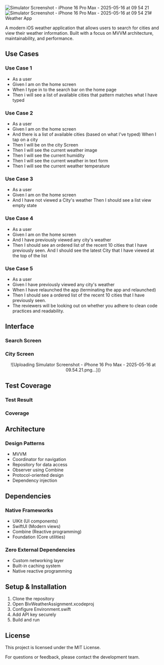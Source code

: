 ![Simulator Screenshot - iPhone 16 Pro Max - 2025-05-16 at 09 54 21](https://github.com/user-attachments/assets/c73af493-dee2-4791-b7ea-d8295b094309)![Simulator Screenshot - iPhone 16 Pro Max - 2025-05-16 at 09 54 21](https://github.com/user-attachments/assets/61b445fd-afa1-42a1-a677-3a6473e83bfc)# Weather App

A modern iOS weather application that allows users to search for cities and view their weather information. Built with a focus on MVVM architecture, maintainability, and performance.

## Use Cases
### Use Case 1
- As a user
- Given I am on the home screen
- When I type in to the search bar on the home page
- Then i will see a list of available cities that pattern matches what I have typed

### Use Case 2
- As a user
- Given I am on the home screen
- And there is a list of available cities (based on what I've typed) When I tap on a city
- Then I will be on the city Screen
- Then I will see the current weather image
- Then I will see the current humidity
- Then I will see the current weather in text form
- Then I will see the current weather temperature

### Use Case 3
- As a user
- Given I am on the home screen
- And I have not viewed a City's weather Then I should see a list view empty state

### Use Case 4
- As a user
- Given I am on the home screen
- And I have previously viewed any city's weather
- Then I should see an ordered list of the recent 10 cities that I have previously seen. And I should see the latest City that I have viewed at the top of the list

### Use Case 5
- As a user
- Given I have previously viewed any city's weather
- When I have relaunched the app (terminating the app and relaunched)
- Then I should see a ordered list of the recent 10 cities that I have previously seen.
- The reviewers will be looking out on whether you adhere to clean code practices and readability.

## Interface
### Search Screen
<p align="center">

</p>

### City Screen
<p align="center">
![Uploading Simulator Screenshot - iPhone 16 Pro Max - 2025-05-16 at 09.54.21.png…]()
</p>

## Test Coverage
### Test Result
<p align="center">


</p>

### Coverage
<p align="center">

</p>

## Architecture

### Design Patterns
- MVVM 
- Coordinator for navigation
- Repository for data access
- Observer using Combine
- Protocol-oriented design
- Dependency injection

## Dependencies

### Native Frameworks
- UIKit (UI components)
- SwiftUI (Modern views)
- Combine (Reactive programming)
- Foundation (Core utilities)

### Zero External Dependencies
- Custom networking layer
- Built-in caching system
- Native reactive programming

## Setup & Installation

1. Clone the repository
2. Open BivWeatherAssignment.xcodeproj
3. Configure Environment.swift
4. Add API key securely
5. Build and run

## License

This project is licensed under the MIT License.


For questions or feedback, please contact the development team. 
